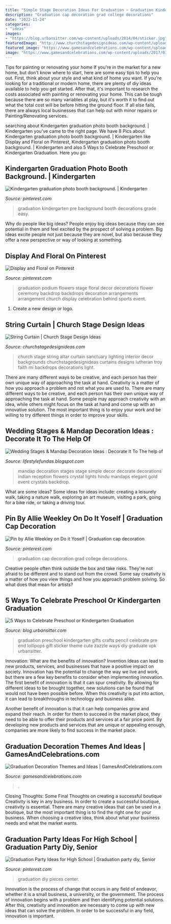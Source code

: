 ```yaml
---
title: "Simple Stage Decoration Ideas For Graduation ~ Graduation Kindergarten Pre Background Booth Decorations Grade Easy"
description: "Graduation cap decoration grad college decorations"
date: "2022-11-24"
categories:
- "ideas"
images:
- "https://blog.urbansitter.com/wp-content/uploads/2014/04/sticker.jpg"
featuredImage: "http://www.churchstagedesignideas.com/wp-content/uploads/2011/07/IMG_29491-570x760.jpg"
featured_image: "https://www.gamesandcelebrations.com/wp-content/uploads/2017/03/Graduation-Balloon-Decorations.jpg"
image: "https://www.gamesandcelebrations.com/wp-content/uploads/2017/03/Graduation-Balloon-Decorations.jpg"
---
```



Tips for painting or renovating your home
If you're in the market for a new home, but don't know where to start, here are some easy tips to help you out. First, think about your style and what kind of home you want. If you're looking for a traditional or modern home, there are plenty of diy ideas available to help you get started.
After that, it's important to research the costs associated with painting or renovating your home. This can be tough because there are so many variables at play, but it's worth it to find out what the total cost will be before hitting the ground floor. If all else fails, there are always local businesses that can help out with minor repairs or Painting/Renovating services.

	

		
searching about Kindergarten graduation photo booth background. | Kindergarten you've came to the right page. We have 8 Pics about Kindergarten graduation photo booth background. | Kindergarten like Display and Floral on Pinterest, Kindergarten graduation photo booth background. | Kindergarten and also 5 Ways to Celebrate Preschool or Kindergarten Graduation. Here you go:
		
    
## Kindergarten Graduation Photo Booth Background. | Kindergarten

<img loading=lazy src="https://i.pinimg.com/736x/8e/76/59/8e7659c96632a2eefdbe17ca411f8fb1.jpg" onerror="this.onerror=null;this.src='https://tse2.mm.bing.net/th?id=OIP.n0JiLfOg2vS3KcRJmAfcoQHaLw&amp;pid=15.1';" alt="Kindergarten graduation photo booth background. | Kindergarten">

_Source: pinterest.com_

>graduation kindergarten pre background booth decorations grade easy. 

	

Why do people like big ideas?
People enjoy big ideas because they can see potential in them and feel excited by the prospect of solving a problem. Big ideas excite people not just because they are novel, but also because they offer a new perspective or way of looking at something.

    
## Display And Floral On Pinterest

<img loading=lazy src="https://s-media-cache-ak0.pinimg.com/736x/88/5a/e2/885ae243ebedda5694be2659ae690a57.jpg" onerror="this.onerror=null;this.src='https://tse3.mm.bing.net/th?id=OIP.OdX7tQzWVHSy18bSMwteCQHaFj&amp;pid=15.1';" alt="Display and Floral on Pinterest">

_Source: pinterest.com_

>graduation podium flowers stage floral decor decorations flower ceremony backdrop backdrops decoration arrangements arrangement church display celebration behind sports event. 

	

1. Create a new design or logo.

    
## String Curtain | Church Stage Design Ideas

<img loading=lazy src="http://www.churchstagedesignideas.com/wp-content/uploads/2011/07/IMG_29491-570x760.jpg" onerror="this.onerror=null;this.src='https://tse4.mm.bing.net/th?id=OIP.461dYctEYpk9fUVx0rWeVwHaJ4&amp;pid=15.1';" alt="String Curtain | Church Stage Design Ideas">

_Source: churchstagedesignideas.com_

>church stage string altar curtain sanctuary lighting interior decor backgrounds churchstagedesignideas curtains designs lutheran troy faith mi backdrops decorations light. 

	

There are many different ways to be creative, and each person has their own unique way of approaching the task at hand.
Creativity is a matter of how you approach a problem and not what you are used to. There are many different ways to be creative, and each person has their own unique way of approaching the task at hand. Some people may approach creativity with an idea, while others might focus on the task at hand and come up with an innovative solution. The most important thing is to enjoy your work and be willing to try different things in order to improve your skills.

    
## Wedding Stages &amp; Mandap Decoration Ideas : Decorate It To The Help Of

<img loading=lazy src="http://2.bp.blogspot.com/-mI-gN-CZA2E/T9wfbx24D1I/AAAAAAAAAzA/LKLq3CE_iRU/s1600/m2.JPG" onerror="this.onerror=null;this.src='https://tse4.mm.bing.net/th?id=OIP.8de5maCMm0A7DorIeUN-kgHaJ4&amp;pid=15.1';" alt="Wedding Stages &amp; Mandap Decoration Ideas : Decorate It To The help of">

_Source: lifestylefundas.blogspot.com_

>mandap decoration stages stage simple decor decorate decorations indian reception flowers crystal lights hindu mandaps elegant gold event crystals backdrop. 

	

What are some ideas?
Some ideas for ideas include: creating a leisurely walk, taking a nature walk, exploring an art museum, visiting a park, going for a bike ride, or taking a driving tour.

    
## Pin By Allie Weekley On Do It Yoself | Graduation Cap Decoration

<img loading=lazy src="https://i.pinimg.com/736x/83/1a/85/831a855c751d70db5e263c86fa165767.jpg" onerror="this.onerror=null;this.src='https://tse3.mm.bing.net/th?id=OIP.2rb7Oha14reby1boSaloiAHaJ3&amp;pid=15.1';" alt="Pin by Allie Weekley on Do it Yoself | Graduation cap decoration">

_Source: pinterest.com_

>graduation cap decoration grad college decorations. 

	

Creative people often think outside the box and take risks. They're not afraid to be different and to stand out from the crowd. Some say creativity is a matter of how you view things and how you approach problem solving. So what does that mean for artists?

    
## 5 Ways To Celebrate Preschool Or Kindergarten Graduation

<img loading=lazy src="https://blog.urbansitter.com/wp-content/uploads/2014/04/sticker.jpg" onerror="this.onerror=null;this.src='https://tse2.mm.bing.net/th?id=OIP.09crlpfClgdCEHrVpfBnxAHaJ6&amp;pid=15.1';" alt="5 Ways to Celebrate Preschool or Kindergarten Graduation">

_Source: blog.urbansitter.com_

>graduation preschool kindergarten gifts crafts pencil celebrate pre end lollipops gift sticker theme cute zazzle ways diy graduate vpk urbansitter. 

	

Innovation: What are the benefits of innovation?
Invention Ideas can lead to new products, services, and businesses that have a positive impact on society. Innovation has the potential to change the way we live and work, but there are a few key benefits to consider when implementing innovation. 
The first benefit of innovation is that it can spur creativity. By allowing for different ideas to be brought together, new solutions can be found that would not have been possible before. When this creativity is put into action, it can lead to breakthroughs in technology and business alike. 

Another benefit of innovation is that it can help companies grow and expand their reach. In order for them to succeed in the market place, they need to be able to offer their products and services at a fair price point. By developing new products and services that are unique or appealing enough, companies are more likely to find success in the market place.

    
## Graduation Decoration Themes And Ideas | GamesAndCelebrations.com

<img loading=lazy src="https://www.gamesandcelebrations.com/wp-content/uploads/2017/03/Graduation-Balloon-Decorations.jpg" onerror="this.onerror=null;this.src='https://tse2.mm.bing.net/th?id=OIP.nqptYx7Ei2H_Dl_zASBrBwHaOR&amp;pid=15.1';" alt="Graduation Decoration Themes and Ideas | GamesAndCelebrations.com">

_Source: gamesandcelebrations.com_

>. 

	

Closing Thoughts: Some Final Thoughts on creating a successful boutique
Creativity is key in any business. In order to create a successful boutique, creativity is essential. There are many creative ideas that can be used in a boutique, but the most important thing is to find the right one for your business. When choosing a creative idea, think about what your business needs and what the market wants.

    
## Graduation Party Ideas For High School | Graduation Party Diy, Senior

<img loading=lazy src="https://i.pinimg.com/736x/72/93/d1/7293d1a7ff59f981eacd84c978b48bc9.jpg" onerror="this.onerror=null;this.src='https://tse1.mm.bing.net/th?id=OIP.DtBcMCsrAJtnRH5VeWFvWwHaNK&amp;pid=15.1';" alt="Graduation Party Ideas for High School | Graduation party diy, Senior">

_Source: pinterest.com_

>graduation diy pieces center. 

	

Innovation is the process of change that occurs in any field of endeavor, whether it is a small business, a university, or the government. The process of innovation begins with a problem and then identifying potential solutions. After this, creativity and innovation are necessary to come up with new ideas that can solve the problem. In order to be successful in any field, innovation is important.

